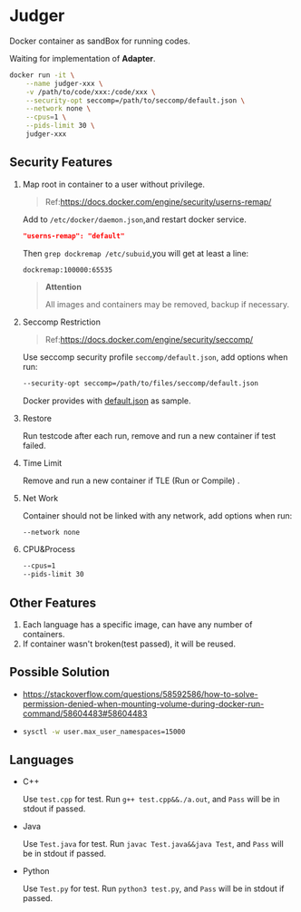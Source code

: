 # Judger

Docker container as sandBox for running codes.

Waiting for implementation of **Adapter**.

```bash
docker run -it \
    --name judger-xxx \
    -v /path/to/code/xxx:/code/xxx \
    --security-opt seccomp=/path/to/seccomp/default.json \
    --network none \
    --cpus=1 \
    --pids-limit 30 \
    judger-xxx
```

## Security Features

1. Map root in container to a user without privilege.

   > Ref:https://docs.docker.com/engine/security/userns-remap/

   Add to `/etc/docker/daemon.json`,and restart docker service.

   ```json
   "userns-remap": "default"
   ```

   Then `grep dockremap /etc/subuid`,you will get at least a line:

   ```
   dockremap:100000:65535
   ```

   > **Attention**
   >
   > All images and containers may be removed, backup if necessary.

2. Seccomp Restriction

   > Ref:https://docs.docker.com/engine/security/seccomp/

   Use seccomp security profile `seccomp/default.json`, add options when run:

   ```bash
   --security-opt seccomp=/path/to/files/seccomp/default.json
   ```

   Docker provides with [default.json](https://github.com/moby/moby/blob/master/profiles/seccomp/default.json) as sample.

3. Restore

   Run testcode after each run, remove and run a new container if test failed.

4. Time Limit

   Remove and run a new container if TLE (Run or Compile) .

5. Net Work

   Container should not be linked with any network, add options when run:

   ```bash
   --network none
   ```
   
6. CPU&Process

   ```bash
   --cpus=1
   --pids-limit 30
   ```

## Other Features

1. Each language has a specific image, can have any number of containers.
2. If container wasn't broken(test passed), it will be reused.

## Possible Solution

* https://stackoverflow.com/questions/58592586/how-to-solve-permission-denied-when-mounting-volume-during-docker-run-command/58604483#58604483

* ```bash
  sysctl -w user.max_user_namespaces=15000
  ```


## Languages

* C++

  Use `test.cpp` for test. Run `g++ test.cpp&&./a.out`, and `Pass` will be in stdout if passed.

* Java

  Use `Test.java` for test. Run `javac Test.java&&java Test`, and `Pass` will be in stdout if passed.

* Python

  Use `Test.py` for test. Run `python3 test.py`, and `Pass` will be in stdout if passed.

